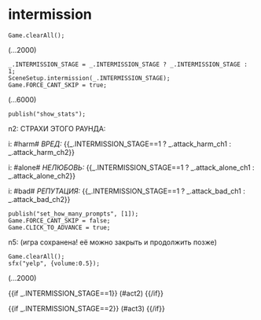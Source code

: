 # intermission

`Game.clearAll();`

(...2000)

```
_.INTERMISSION_STAGE = _.INTERMISSION_STAGE ? _.INTERMISSION_STAGE : 1;
SceneSetup.intermission(_.INTERMISSION_STAGE);
Game.FORCE_CANT_SKIP = true;
```

(...6000)

```
publish("show_stats");
```

n2: СТРАХИ ЭТОГО РАУНДА:

i: #harm# *ВРЕД:* {{_.INTERMISSION_STAGE==1 ? _.attack_harm_ch1 : _.attack_harm_ch2}}

i: #alone# *НЕЛЮБОВЬ:* {{_.INTERMISSION_STAGE==1 ? _.attack_alone_ch1 : _.attack_alone_ch2}}

i: #bad# *РЕПУТАЦИЯ:* {{_.INTERMISSION_STAGE==1 ? _.attack_bad_ch1 : _.attack_bad_ch2}}


```
publish("set_how_many_prompts", [1]);
Game.FORCE_CANT_SKIP = false;
Game.CLICK_TO_ADVANCE = true;
```

n5: (игра сохранена! её можно закрыть и продолжить позже)

```
Game.clearAll();
sfx("yelp", {volume:0.5});
```

(...2000)

{{if _.INTERMISSION_STAGE==1}}
(#act2)
{{/if}}

{{if _.INTERMISSION_STAGE==2}}
(#act3)
{{/if}}
